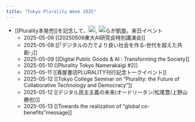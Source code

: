 ```yaml
---
title: "Tokyo Plurality Week 2025"
---
```


- [[Plurality本発売]]を記念して、<img src='https://scrapbox.io/api/pages/nishio/Audrey Tang/icon' alt='Audrey Tang.icon' height="19.5"/>, <img src='https://scrapbox.io/api/pages/nishio/Glen Weyl/icon' alt='Glen Weyl.icon' height="19.5"/>らが凱旋。来日イベント
    - 2025-05-06 [[20250506東大AI研究会特別講演会]]
    - 2025-05-08 [[「デジタルの力でより良い社会を作る‐世代を超えた共創‐」]]
    - 2025-05-09 [[Digital Public Goods & AI : Transforming the Society]]
    - 2025-05-10 [[Plurality Tokyo Namerakaigi #2]]
    - 2025-05-11 [[蔦屋書店PLURALITY刊行記念トークイベント]]
    - 2025-05-12 [[Tokyo College Seminar on ”Plurality: the Future of Collaborative Technology and Democracy”]]
    - 2025-05-12 [[デジタル民主主義の未来(オードリータン/松尾豊/上野山勝也)]]
    - 2025-05-13 [[Towards the realization of "global co-benefits"message]]
